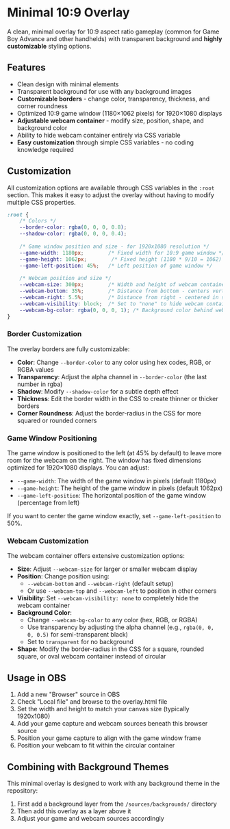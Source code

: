 # Minimal 10:9 Overlay

A clean, minimal overlay for 10:9 aspect ratio gameplay (common for Game Boy Advance and other handhelds) with transparent background and **highly customizable** styling options.

## Features

- Clean design with minimal elements
- Transparent background for use with any background images
- **Customizable borders** - change color, transparency, thickness, and corner roundness
- Optimized 10:9 game window (1180×1062 pixels) for 1920×1080 displays
- **Adjustable webcam container** - modify size, position, shape, and background color
- Ability to hide webcam container entirely via CSS variable
- **Easy customization** through simple CSS variables - no coding knowledge required

## Customization

All customization options are available through CSS variables in the `:root` section. This makes it easy to adjust the overlay without having to modify multiple CSS properties.

```css
:root {
    /* Colors */
    --border-color: rgba(0, 0, 0, 0.8);
    --shadow-color: rgba(0, 0, 0, 0.4);
    
    /* Game window position and size - for 1920x1080 resolution */
    --game-width: 1180px;        /* Fixed width for 10:9 game window */
    --game-height: 1062px;        /* Fixed height (1180 * 9/10 = 1062) */
    --game-left-position: 45%;   /* Left position of game window */
    
    /* Webcam position and size */
    --webcam-size: 300px;        /* Width and height of webcam container */
    --webcam-bottom: 35%;        /* Distance from bottom - centers vertically */
    --webcam-right: 5.5%;        /* Distance from right - centered in space between game and edge */
    --webcam-visibility: block;  /* Set to "none" to hide webcam container */
    --webcam-bg-color: rgba(0, 0, 0, 1); /* Background color behind webcam - solid black */
}
```

### Border Customization

The overlay borders are fully customizable:

- **Color**: Change `--border-color` to any color using hex codes, RGB, or RGBA values
- **Transparency**: Adjust the alpha channel in `--border-color` (the last number in rgba)
- **Shadow**: Modify `--shadow-color` for a subtle depth effect
- **Thickness**: Edit the border width in the CSS to create thinner or thicker borders
- **Corner Roundness**: Adjust the border-radius in the CSS for more squared or rounded corners

### Game Window Positioning

The game window is positioned to the left (at 45% by default) to leave more room for the webcam on the right. The window has fixed dimensions optimized for 1920×1080 displays. You can adjust:

- `--game-width`: The width of the game window in pixels (default 1180px)
- `--game-height`: The height of the game window in pixels (default 1062px)
- `--game-left-position`: The horizontal position of the game window (percentage from left)

If you want to center the game window exactly, set `--game-left-position` to 50%.

### Webcam Customization

The webcam container offers extensive customization options:

- **Size**: Adjust `--webcam-size` for larger or smaller webcam display
- **Position**: Change position using:
  - `--webcam-bottom` and `--webcam-right` (default setup)
  - Or use `--webcam-top` and `--webcam-left` to position in other corners
- **Visibility**: Set `--webcam-visibility: none` to completely hide the webcam container
- **Background Color**: 
  - Change `--webcam-bg-color` to any color (hex, RGB, or RGBA)
  - Use transparency by adjusting the alpha channel (e.g., `rgba(0, 0, 0, 0.5)` for semi-transparent black)
  - Set to `transparent` for no background
- **Shape**: Modify the border-radius in the CSS for a square, rounded square, or oval webcam container instead of circular

## Usage in OBS

1. Add a new "Browser" source in OBS
2. Check "Local file" and browse to the overlay.html file
3. Set the width and height to match your canvas size (typically 1920x1080)
4. Add your game capture and webcam sources beneath this browser source
5. Position your game capture to align with the game window frame
6. Position your webcam to fit within the circular container

## Combining with Background Themes

This minimal overlay is designed to work with any background theme in the repository:

1. First add a background layer from the `/sources/backgrounds/` directory
2. Then add this overlay as a layer above it
3. Adjust your game and webcam sources accordingly